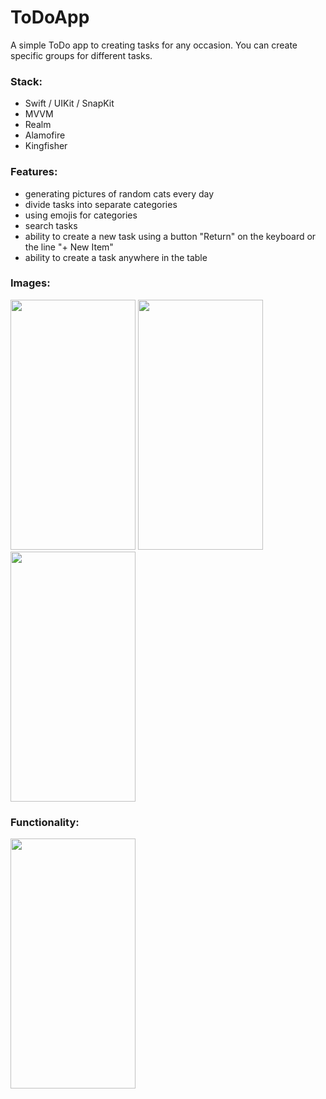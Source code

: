 # ToDoApp
A simple ToDo app to creating tasks for any occasion. You can create specific groups for different tasks. 

### Stack:
- Swift / UIKit / SnapKit
- MVVM
- Realm
- Alamofire
- Kingfisher

### Features:
- generating pictures of random cats every day
- divide tasks into separate categories
- using emojis for categories
- search tasks
- ability to create a new task using a button "Return" on the keyboard or the line "+ New Item"
- ability to create a task anywhere in the table

### Images:

<img src="https://github.com/Myawk0/ToDoApp/assets/89804841/e9addbfb-5822-4a22-86db-b1ea901536f0" width="200" height="400"/> 
 
<img src="https://github.com/Myawk0/ToDoApp/assets/89804841/0b4fed9d-f197-4637-aa57-bbcb520902bd" width="200" height="400"/> 
 
<img src="https://github.com/Myawk0/ToDoApp/assets/89804841/51ca9c1c-cb87-4eac-8acc-787f1ceff78f" width="200" height="400"/> 


### Functionality:

<img src="https://github.com/Myawk0/ToDoApp/assets/89804841/d6b9c1c6-122a-46da-babc-5677c8873149)https://github.com/Myawk0/ToDoApp/assets/89804841/d6b9c1c6-122a-46da-babc-5677c8873149.gif" width="200" height="400"/>
